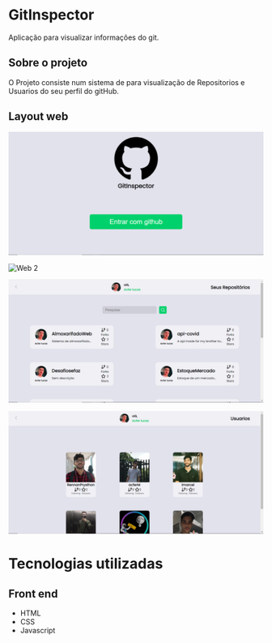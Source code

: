 # GitInspector
Aplicação para visualizar informações do git.

## Sobre o projeto


O Projeto consiste num sistema de para visualização de Repositorios e Usuarios do seu perfil do gitHub.

## Layout web

![Web 1](https://github.com/acferlucas/GitInspector/blob/master/assets/Home.PNG)

![Web 2](https://media.giphy.com/media/tEMaqKuaIuiiNbRWSe/giphy.gif)

![Web 3](https://github.com/acferlucas/GitInspector/blob/master/assets/Repos.PNG)

![Web 4](https://github.com/acferlucas/GitInspector/blob/master/assets/Users.PNG)


# Tecnologias utilizadas
## Front end
- HTML
- CSS
- Javascript

